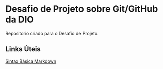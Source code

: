 # Desafio de Projeto sobre Git/GitHub da DIO
Repositorio criado para o Desafio de Projeto.

## Links Úteis
[Sintax Básica Markdown](https://www.markdownguide.org/getting-started/)
